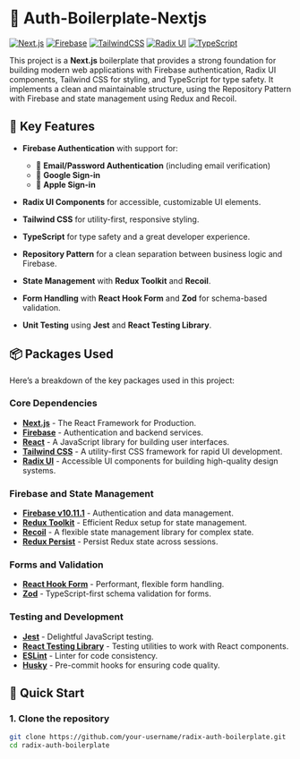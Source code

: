 # 🚀 Auth-Boilerplate-Nextjs

[![Next.js](https://img.shields.io/badge/Next.js-v14.2.2-000000?logo=next.js&style=for-the-badge)](https://nextjs.org/)
[![Firebase](https://img.shields.io/badge/Firebase-v10.11.1-FFCA28?logo=firebase&style=for-the-badge)](https://firebase.google.com/)
[![TailwindCSS](https://img.shields.io/badge/TailwindCSS-v3.3.0-06B6D4?logo=tailwindcss&style=for-the-badge)](https://tailwindcss.com/)
[![Radix UI](https://img.shields.io/badge/Radix%20UI-v1.0-4F46E5?logo=radix&style=for-the-badge)](https://www.radix-ui.com/)
[![TypeScript](https://img.shields.io/badge/TypeScript-v5.0.4-3178C6?logo=typescript&style=for-the-badge)](https://www.typescriptlang.org/)

This project is a **Next.js** boilerplate that provides a strong foundation for building modern web applications with Firebase authentication, Radix UI components, Tailwind CSS for styling, and TypeScript for type safety. It implements a clean and maintainable structure, using the Repository Pattern with Firebase and state management using Redux and Recoil.

## 🌟 Key Features

- **Firebase Authentication** with support for:
  - 📧 **Email/Password Authentication** (including email verification)
  - 🔐 **Google Sign-in**
  - 🍏 **Apple Sign-in**
  
- **Radix UI Components** for accessible, customizable UI elements.
- **Tailwind CSS** for utility-first, responsive styling.
- **TypeScript** for type safety and a great developer experience.
- **Repository Pattern** for a clean separation between business logic and Firebase.
- **State Management** with **Redux Toolkit** and **Recoil**.
- **Form Handling** with **React Hook Form** and **Zod** for schema-based validation.
- **Unit Testing** using **Jest** and **React Testing Library**.

## 📦 Packages Used

Here’s a breakdown of the key packages used in this project:

### Core Dependencies

- **[Next.js](https://nextjs.org/)** - The React Framework for Production.
- **[Firebase](https://firebase.google.com/)** - Authentication and backend services.
- **[React](https://reactjs.org/)** - A JavaScript library for building user interfaces.
- **[Tailwind CSS](https://tailwindcss.com/)** - A utility-first CSS framework for rapid UI development.
- **[Radix UI](https://www.radix-ui.com/)** - Accessible UI components for building high-quality design systems.
  
### Firebase and State Management

- **[Firebase v10.11.1](https://firebase.google.com/)** - Authentication and data management.
- **[Redux Toolkit](https://redux-toolkit.js.org/)** - Efficient Redux setup for state management.
- **[Recoil](https://recoiljs.org/)** - A flexible state management library for complex state.
- **[Redux Persist](https://github.com/rt2zz/redux-persist)** - Persist Redux state across sessions.

### Forms and Validation

- **[React Hook Form](https://react-hook-form.com/)** - Performant, flexible form handling.
- **[Zod](https://zod.dev/)** - TypeScript-first schema validation for forms.

### Testing and Development

- **[Jest](https://jestjs.io/)** - Delightful JavaScript testing.
- **[React Testing Library](https://testing-library.com/)** - Testing utilities to work with React components.
- **[ESLint](https://eslint.org/)** - Linter for code consistency.
- **[Husky](https://typicode.github.io/husky/#/)** - Pre-commit hooks for ensuring code quality.


## 🚀 Quick Start

### 1. Clone the repository
```bash
git clone https://github.com/your-username/radix-auth-boilerplate.git
cd radix-auth-boilerplate




